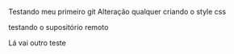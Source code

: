Testando meu primeiro git
Alteração qualquer
criando o style css


testando o supositório remoto



Lá vai outro teste 